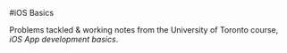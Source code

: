 #iOS Basics

Problems tackled & working notes from the University of Toronto course, *iOS App development basics*.
